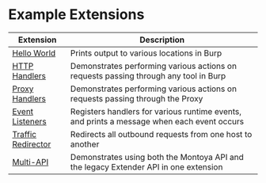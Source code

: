Example Extensions
============================

| Extension          | Description                                                                                |
|--------------------|--------------------------------------------------------------------------------------------|
| [Hello World](https://github.com/PortSwigger/burp-extensions-montoya-api-examples/blob/main/helloworld/src/main/java/example/helloworld)       | Prints output to various locations in Burp                                                 |
| [HTTP Handlers](https://github.com/PortSwigger/burp-extensions-montoya-api-examples/blob/main/httphandler/src/main/java/example/httphandler)      | Demonstrates performing various actions on requests passing through any tool in Burp       |
| [Proxy Handlers](https://github.com/PortSwigger/burp-extensions-montoya-api-examples/blob/main/proxyhandler/src/main/java/example/proxyhandler)     | Demonstrates performing various actions on requests passing through the Proxy              |
| [Event Listeners](https://github.com/PortSwigger/burp-extensions-montoya-api-examples/blob/main/eventlisteners/src/main/java/example/eventlisteners)   | Registers handlers for various runtime events, and prints a message when each event occurs |
| [Traffic Redirector](https://github.com/PortSwigger/burp-extensions-montoya-api-examples/blob/main/trafficredirector/src/main/java/example/trafficredirector)| Redirects all outbound requests from one host to another                                   |
| [Multi-API](https://github.com/PortSwigger/burp-extensions-montoya-api-examples/blob/main/multiapi/src/main/java/example/multiapi)          | Demonstrates using both the Montoya API and the legacy Extender API in one extension       |